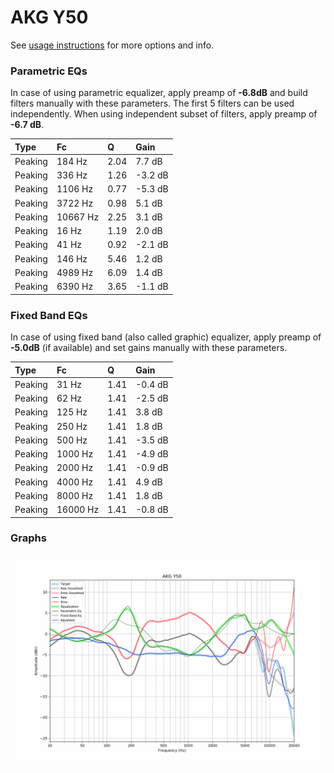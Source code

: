 # AKG Y50
See [usage instructions](https://github.com/jaakkopasanen/AutoEq#usage) for more options and info.

### Parametric EQs
In case of using parametric equalizer, apply preamp of **-6.8dB** and build filters manually
with these parameters. The first 5 filters can be used independently.
When using independent subset of filters, apply preamp of **-6.7 dB**.

| Type    | Fc       |    Q | Gain    |
|:--------|:---------|:-----|:--------|
| Peaking | 184 Hz   | 2.04 | 7.7 dB  |
| Peaking | 336 Hz   | 1.26 | -3.2 dB |
| Peaking | 1106 Hz  | 0.77 | -5.3 dB |
| Peaking | 3722 Hz  | 0.98 | 5.1 dB  |
| Peaking | 10667 Hz | 2.25 | 3.1 dB  |
| Peaking | 16 Hz    | 1.19 | 2.0 dB  |
| Peaking | 41 Hz    | 0.92 | -2.1 dB |
| Peaking | 146 Hz   | 5.46 | 1.2 dB  |
| Peaking | 4989 Hz  | 6.09 | 1.4 dB  |
| Peaking | 6390 Hz  | 3.65 | -1.1 dB |

### Fixed Band EQs
In case of using fixed band (also called graphic) equalizer, apply preamp of **-5.0dB**
(if available) and set gains manually with these parameters.

| Type    | Fc       |    Q | Gain    |
|:--------|:---------|:-----|:--------|
| Peaking | 31 Hz    | 1.41 | -0.4 dB |
| Peaking | 62 Hz    | 1.41 | -2.5 dB |
| Peaking | 125 Hz   | 1.41 | 3.8 dB  |
| Peaking | 250 Hz   | 1.41 | 1.8 dB  |
| Peaking | 500 Hz   | 1.41 | -3.5 dB |
| Peaking | 1000 Hz  | 1.41 | -4.9 dB |
| Peaking | 2000 Hz  | 1.41 | -0.9 dB |
| Peaking | 4000 Hz  | 1.41 | 4.9 dB  |
| Peaking | 8000 Hz  | 1.41 | 1.8 dB  |
| Peaking | 16000 Hz | 1.41 | -0.8 dB |

### Graphs
![](./AKG%20Y50.png)